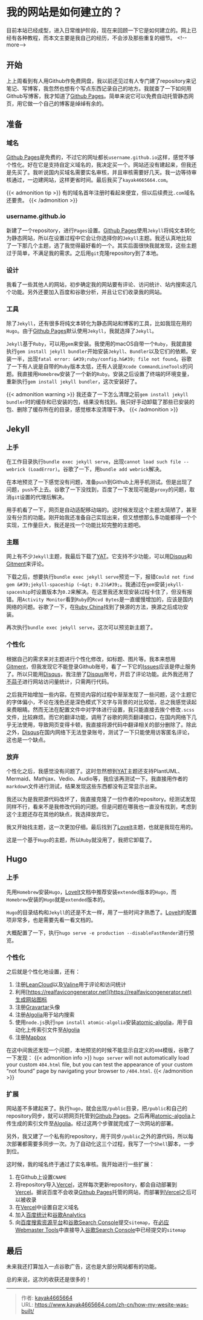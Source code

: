 # 我的网站是如何建立的？


目前本站已经成型，进入日常维护阶段，现在来回顾一下它是如何建立的。网上已经有各种教程，而本文主要是我自己的经历，不会涉及那些重复的细节。
&lt;!--more--&gt;

## 开始
上上周看到有人用Github作免费网盘，我以前还见过有人专门建了repository来记笔记、写博客，我忽然也想有个写点东西记录自己的地方。我就查了一下如何用Github写博客，我才知道了[Github Pages](https://pages.github.com)。简单来说它可以免费自动托管静态网页，用它做一个自己的博客是绰绰有余的。

## 准备
### 域名
[Github Pages](https://pages.github.com)是免费的，不过它的网址都长`username.github.io`这样，感觉不够个性化。好在它是支持自定义域名的，我决定买一个。网站还没有建起来，但我还是先买了。我听说国内买域名需要实名审核，并且审核需要好几天。我一边等待审核通过，一边建网站，这样更省时间。最后我买了`kayak4665664.com`。

{{&lt; admonition tip &gt;}}
有的域名首年注册时看起来便宜，但以后续费比`.com`域名还要贵。
{{&lt; /admonition &gt;}}

### username.github.io
新建了一个repository，进行`Pages`设置。[Github Pages](https://pages.github.com)使用`Jekyll`将纯文本转化为静态网站，所以在设置过程中它会让你选择你的`Jekyll`主题。我还认真地比较了一下那几个主题，选了我觉得最好看的一个。其实后面很快我就发现，这些主题过于简单，不满足我的需求。之后用`git`克隆repository到了本地。

### 设计
我看了一些其他人的网站，初步确定我的网站要有评论、访问统计、站内搜索这几个功能。另外还要加入百度和谷歌分析，并且让它们收录我的网站。

### 工具
除了`Jekyll`，还有很多将纯文本转化为静态网站和博客的工具，比如我现在用的`Hugo`。由于[Github Pages](https://pages.github.com)默认使用`Jekyll`，我就选择了`Jekyll`。

`Jekyll`基于`Ruby`，可以用`gem`来安装。我使用的macOS自带一个`Ruby`，我就直接执行`gem install jekyll bundler`开始安装`Jekyll`、`Bundler`以及它们的依赖。安装一半，出现`fatal error: &#39;ruby/config.h&#39; file not found`。谷歌了一下有人说是自带的`Ruby`版本太低，还有人说是`Xcode CommandLineTools`的问题。我直接用`Homebrew`安装了一个新的`Ruby`。安装之后设置了终端的环境变量，重新执行`gem install jekyll bundler`，这次安装好了。

{{&lt; admonition warning &gt;}}
我还查了一下怎么清理之前`gem install jekyll bundler`时的缓存和已安装的包，结果没有找到。我只好手动卸载了那些已安装的包、删除了缓存所在的目录，感觉根本没清理干净。
{{&lt; /admonition &gt;}}

## Jekyll
### 上手
在工作目录执行`bundle exec jekyll serve`，出现`cannot load such file -- webrick (LoadError)`。谷歌了一下，用`bundle add webrick`解决。

在本地预览了一下感觉没有问题，准备`push`到Github上用手机测试。但是出现了问题，`push`不上去。谷歌了一下没找到，百度了一下发现可能是`proxy`的问题，取消`git`设置的代理后解决。

用手机看了一下，网页是自动适配移动端的。这时候发现这个主题太简陋了，甚至没有分页的功能。刚开始我还准备自己实现出来，但又想想那么多功能都得一个个实现，工作量巨大，我还是找一个功能比较完整的主题吧。

### 主题
网上有不少`Jekyll`主题，我最后下载了[YAT](https://github.com/jeffreytse/jekyll-theme-yat)。它支持不少功能，可以用[Disqus](Disqus.com)和[Gitment](https://github.com/imsun/gitment)来评论。

下载之后，想要执行`bundle exec jekyll serve`预览一下，报错`Could not find gem &#39;jekyll-spaceship (~&gt; 0.2)&#39;`。我通过在`gem`安装`jekyll-spaceship`时设置版本为`0.2`来解决。在这里我还发现安装过程卡住了，但没有报错。用`Activity Monitor`看到`Ruby`的`Rcvd Bytes`是一直缓慢增加的，应该是国内网络的问题。谷歌了一下，在[Ruby China](https://gems.ruby-china.com)找到了换源的方法，换源之后成功安装。

再次执行`bundle exec jekyll serve`，这次可以预览新主题了。

### 个性化
根据自己的需求来对主题进行个性化修改，如标题、图片等。我本来想用[Gitment](https://github.com/imsun/gitment)，但我发现它不能登录Github账号，看了一下它的[Issues](https://github.com/imsun/gitment/issues)应该是停止服务了。所以只能用[Disqus](Disqus.com)，我注册了[Disqus](Disqus.com)账号，开启了评论功能。此外我还用了[不蒜子](http://busuanzi.ibruce.info)进行网站访问量统计，只需两行代码。

之后我开始增加一些内容。在预览内容的过程中渐渐发现了一些问题，这个主题它的字体偏小，不论在浅色还是深色模式下文字与背景的对比较低，总之我感觉读起来费眼睛。然而无法在配置文件中对字体进行设置，我只能直接去挨个修改`.scss`文件，比较麻烦。而它的翻译功能，调用了谷歌的网页翻译接口，在国内网络下几乎无法使用，导致网页变得卡顿，我直接将源代码中翻译相关的部分删除了。除此之外，[Disqus](Disqus.com)在国内网络下无法登录账号，测试了一下只能使用访客匿名评论，这也是一个缺点。

### 放弃
个性化之后，我感觉没有问题了。这时忽然想到[YAT](https://github.com/jeffreytse/jekyll-theme-yat)主题还支持PlantUML、Mermaid、Mathjax、Vedio、Audio等，我应该再测试一下。我直接用作者的`markdown`文件进行测试，结果发现这些东西都没有正常显示出来。

我还以为是我把源代码改坏了，我直接克隆了一份作者的repository。经测试发现同样不行，看来不是我修改代码的问题。但是问题在哪我也一直没有找到，考虑到这个主题还存在其他的缺点，我选择放弃它。

我又开始找主题，这一次更加仔细。最后找到了[LoveIt](https://github.com/dillonzq/LoveIt)主题，也就是我现在用的。

这是一个基于`Hugo`的主题，所以`Ruby`就没用了，我把它卸载了。

## Hugo
### 上手
先用`Homebrew`安装`Hugo`，[LoveIt](https://github.com/dillonzq/LoveIt)文档中推荐安装`extended`版本的`Hugo`，而`Homebrew`安装的`Hugo`就是`extended`版本的。

`Hugo`的目录结构和`Jekyll`的还是不太一样，用了一些时间才熟悉了。[LoveIt](https://github.com/dillonzq/LoveIt)的配置项非常多，也是需要先看一看文档的。

大概配置了一下，执行`hugo serve -e production --disableFastRender`进行预览。

### 个性化
之后就是个性化地设置，还有：
1. 注册[LeanCloud](https://www.leancloud.cn)以及[Valine](https://valine.js.org)用于评论和访问统计
2. 利用[https://realfavicongenerator.net](https://realfavicongenerator.net)生成网站图标
3. 注册[Gravartar](http://Gravatar.com)头像
4. 注册[Algolia](https://www.algolia.com)用于站内搜索
5. 使用`node.js`执行`npm install atomic-algolia`安装[atomic-algolia](https://github.com/chrisdmacrae/atomic-algolia)，用于自动化上传索引文件至[Algolia](https://www.algolia.com)
6. 注册[Mapbox](https://www.mapbox.com)

在这中间我还发现一个问题，本地预览的时候不能显示自定义的`404`模版，谷歌了一下发现：
{{&lt; admonition info &gt;}}
`hugo server` will not automatically load your custom `404.html` file, but you can test the appearance of your custom “not found” page by navigating your browser to `/404.html`.
{{&lt; /admonition &gt;}}

### 扩展
网站差不多建起来了。执行`hugo`，就会出现`/public`目录，把`/public`和自己的repository同步，就可以把网页托管到[Github Pages](https://pages.github.com)。之后再用[atomic-algolia](https://github.com/chrisdmacrae/atomic-algolia)上传生成的索引文件至[Algolia](https://www.algolia.com)。经过这两个步骤就完成了一次网站的部署。

另外，我又建了一个私有的repository，用于同步`/public`之外的源代码，所以每次部署都需要多同步一次。为了自动化这三个过程，我写了一个`Shell`脚本，一步到位。

这时候，我的域名终于通过了实名审核。我开始进行一些扩展：
1. 在Github上设置`CNAME`
2. 将repository导入[Vercel](https://vercel.com/)，这样每次更新repository，都会自动部署到[Vercel](https://vercel.com/)。据说百度不会收录[Github Pages](https://pages.github.com)托管的网站，而部署到[Vercel](https://vercel.com/)之后可以被收录
3. 在[Vercel](https://vercel.com/)中设置自定义域名
4. 加入[百度统计](https://tongji.baidu.com/)和[谷歌Analytics](https://analytics.google.com/)
5. 向[百度搜索资源平台](https://ziyuan.baidu.com/)和[谷歌Search Console](https://search.google.com)提交`sitemap`，在[必应Webmaster Tools](https://www.bing.com/webmasters/)中直接导入[谷歌Search Console](https://search.google.com)中已经提交的`sitemap`

## 最后
未来我还打算加入一点谷歌广告，这也是大部分网站都有的功能。

总的来说，这次的收获还是很多的！

---

> 作者: [kayak4665664](https://github.com/kayak4665664)  
> URL: https://www.kayak4665664.com/zh-cn/how-my-wesite-was-built/  


